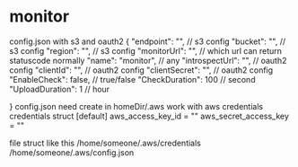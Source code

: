 # monitor

config.json with s3 and oauth2
{
    "endpoint": "", // s3 config
    "bucket": "", // s3 config
    "region": "", // s3 config
    "monitorUrl": "", // which url can return statuscode normally
    "name": "monitor", // any
    "introspectUrl": "", // oauth2 config
    "clientId": "", // oauth2 config
    "clientSecret": "", // oauth2 config
    "EnableCheck": false, // true/false
    "CheckDuration": 100 // second
    "UploadDuration": 1 // hour

}
config.json need create in homeDir/.aws work with aws credentials
credentials struct
[default]
aws_access_key_id = ""
aws_secret_access_key = ""

file struct like this
/home/someone/.aws/credentials
/home/someone/.aws/config.json
